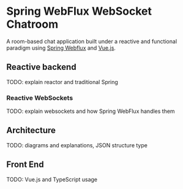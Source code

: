 # Spring WebFlux WebSocket Chatroom

A room-based chat application built under a reactive and functional paradigm using [Spring Webflux](https://docs.spring.io/spring/docs/current/spring-framework-reference/web-reactive.html) and [Vue.js](https://github.com/vuejs/vue).

## Reactive backend

TODO: explain reactor and traditional Spring

### Reactive WebSockets

TODO: explain websockets and how Spring WebFlux handles them

## Architecture

TODO: diagrams and explanations, JSON structure type

## Front End

TODO: Vue.js and TypeScript usage
